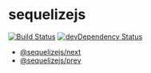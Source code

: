 # sequelizejs

[![Build Status](https://img.shields.io/travis/honzahommer/sequelizejs.svg?branch=master)](https://travis-ci.org/honzahommer/sequelizejs)
[![devDependency Status](https://img.shields.io/david/dev/honzahommer/sequelizejs.svg)](https://david-dm.org/honzahommer/sequelizejs?type=dev)

- [@sequelizejs/next](https://github.com/honzahommer/sequelizejs/tree/master/packages/next)
- [@sequelizejs/prev](https://github.com/honzahommer/sequelizejs/tree/master/packages/prev)

